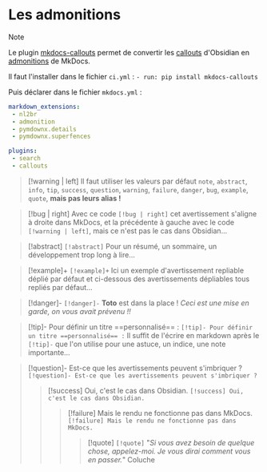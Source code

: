 # Les admonitions

> [!note]
>  Le plugin [mkdocs-callouts](https://pypi.org/project/mkdocs-callouts/) permet de convertir les [callouts](https://help.obsidian.md/How+to/Use+callouts) d'Obsidian en [admonitions](https://squidfunk.github.io/mkdocs-material/reference/admonitions/) de MkDocs.
> 
> Il faut l'installer dans le fichier `ci.yml` :
> `- run: pip install mkdocs-callouts`
> 
> Puis déclarer dans le fichier `mkdocs.yml` :
> ```yaml
> markdown_extensions:
>  - nl2br
>  - admonition
>  - pymdownx.details
>  - pymdownx.superfences
>
>plugins:
>  - search
>  - callouts
>```
>

>[!warning | left] 
>Il faut utiliser les valeurs par défaut  `note`, `abstract`, `info`, `tip`, `success`, `question`, `warning`, `failure`, `danger`, `bug`, `example`, `quote`, **mais pas leurs alias !**

>[!bug | right]
> Avec ce code `[!bug | right]` cet avertissement s'aligne à droite dans MkDocs,
> et la précédente à gauche avec le code `[!warning | left]`,
> mais ce n'est pas le cas dans Obsidian...

>[!abstract]
>`[!abstract]` 
> Pour un résumé, un sommaire, un développement trop long à lire...

>[!example]+
>`[!example]+`
> Ici un exemple d'avertissement repliable déplié par défaut et ci-dessous des avertissements dépliables tous repliés par défaut...

>[!danger]- 
>`[!danger]-`
> **Toto** est dans la place !
>_Ceci est une mise en garde, on vous avait prévenu !!_

> [!tip]- Pour définir un titre ==personnalisé== :
> `[!tip]- Pour définir un titre ==personnalisé== :` 
> Il suffit de l'écrire en markdown après le `[!tip]-` que l'on utilise pour une astuce, un indice, une note importante...

> [!question]- Est-ce que les avertissements peuvent s'imbriquer ?
> `[!question]- Est-ce que les avertissements peuvent s'imbriquer ?`
> > [!success] Oui, c'est le cas dans Obsidian.
> > `[!success] Oui, c'est le cas dans Obsidian.`
> > > [!failure] Mais le rendu ne fonctionne pas dans MkDocs.
> > > `[!failure] Mais le rendu ne fonctionne pas dans MkDocs.`
> > > > [!quote]
> > > > `[!quote]`
> > > > "_Si vous avez besoin de quelque chose, appelez-moi.
> > > >  Je vous dirai comment vous en passer._"
> > > > Coluche






